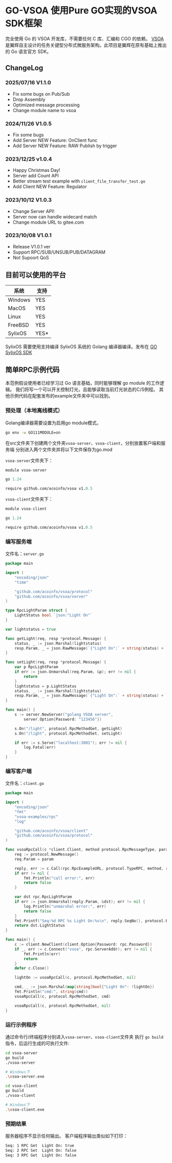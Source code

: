 # GO-VSOA 使用Pure GO实现的VSOA SDK框架

完全使用 Go 的 VSOA 开发库，不需要任何 C 库、汇编和 CGO 的依赖。
[VSOA](https://www.acoinfo.com/product/5330/)是翼辉自主设计的任务关键型分布式微服务架构。此项目是翼辉在原有基础上推出的 Go 语言官方 SDK。

## ChangeLog

### 2025/07/16 V1.1.0

- Fix some bugs on Pub/Sub
- Drop Assembly
- Optimized message processing
- Change module name to vsoa

### 2024/11/26 V1.0.5

- Fix some bugs
- Add Server NEW Feature: OnClient func
- Add Server NEW Feature: RAW Publish by trigger

### 2023/12/25 v1.0.4

- Happy Christmas Day!
- Server add Count API
- Better stream test example with `client_file_transfer_test.go`
- Add Client NEW Feature: Regulator

### 2023/10/12 V1.0.3

- Change Server API!
- Server now can handle widecard match
- Change module URL to gitee.com

### 2023/10/08 V1.0.1

- Release V1.0.1 ver
- Support RPC/SUB/UNSUB/PUB/DATAGRAM
- Not Supoort QoS

## 目前可以使用的平台

| 系统 | 支持 |
-------- | -----
| Windows | YES |
| MacOS | YES |
| Linux | YES |
| FreeBSD | YES |
| SylixOS | YES* |

SylixOS 需要使用支持编译 SylixOS 系统的 Golang 编译器编译。发布在 [GO SylixOS SDK](https://github.com/acoinfo/go/releases)

## 简单RPC示例代码

本范例假设使用者已经学习过 Go 语言基础，同时能够理解 go module 的工作逻辑。
我们将写一个可以开关控制灯光，且能够读取当前灯光状态的C/S例程。
其他示例代码在配套发布的example文件夹中可以找到。

### 预处理（本地离线模式）

Golang编译器需要设置为启用go module模式。

~~~bash  
go env -w GO111MODULE=on
~~~  

在src文件夹下创建两个文件夹`vsoa-server`、`vsoa-client`，分别放置客户端和服务端
分别进入两个文件夹并将以下文件保存为go.mod

`vsoa-server`文件夹下：

~~~mod  
module vsoa-server

go 1.24

require github.com/acoinfo/vsoa v1.0.5
~~~

`vsoa-client`文件夹下：

~~~mod
module vsoa-client

go 1.24

require github.com/acoinfo/vsoa v1.0.5
~~~  

### 编写服务端

文件名：`server.go`

~~~go
package main

import (
    "encoding/json"
    "time"

    "github.com/acoinfo/vsoa/protocol"
    "github.com/acoinfo/vsoa/server"
)

type RpcLightParam struct {
    LightStatus bool `json:"Light On"`
}

var lightstatus = true

func getLight(req, resp *protocol.Message) {
	status, _ := json.Marshal(lightstatus)
	resp.Param, _ = json.RawMessage(`{"Light On":` + string(status) + `}`).MarshalJSON()
}

func setLight(req, resp *protocol.Message) {
	var p RpcLightParam
	if err := json.Unmarshal(req.Param, &p); err != nil {
		return
	}
	lightstatus = p.LightStatus
	status, _ := json.Marshal(lightstatus)
	resp.Param, _ = json.RawMessage(`{"Light On":` + string(status) + `}`).MarshalJSON()
}

func main() {
	s := server.NewServer("golang VSOA server",
		server.Option{Password: "123456"})

	s.On("/light", protocol.RpcMethodGet, getLight)
	s.On("/light", protocol.RpcMethodSet, setLight)

	if err := s.Serve("localhost:3001"); err != nil {
		log.Fatal(err)
	}
}

~~~  

### 编写客户端

文件名：`client.go`

~~~go
package main

import (
	"encoding/json"
	"fmt"
	"vsoa-examples/rpc"
	"log"

	"github.com/acoinfo/vsoa/client"
	"github.com/acoinfo/vsoa/protocol"
)

func vsoaRpcCall(c *client.Client, method protocol.RpcMessageType, param json.RawMessage) bool {
	req := protocol.NewMessage()
	req.Param = param

	reply, err := c.Call(rpc.RpcExampleURL, protocol.TypeRPC, method, req)
	if err != nil {
		fmt.Println("call error:", err)
		return false
	}

	var dst rpc.RpcLightParam
	if err := json.Unmarshal(reply.Param, &dst); err != nil {
		log.Println("unmarshal error:", err)
		return false
	}
	fmt.Printf("Seq:%d RPC %s Light On:%v\n", reply.SeqNo(), protocol.RpcMethodText(method), dst.LightStatus)
	return dst.LightStatus
}

func main() {
	c := client.NewClient(client.Option{Password: rpc.Password})
	if _, err := c.Connect("vsoa", rpc.ServerAddr); err != nil {
		fmt.Println(err)
		return
	}
	defer c.Close()

	lightOn := vsoaRpcCall(c, protocol.RpcMethodGet, nil)

	cmd, _ := json.Marshal(map[string]bool{"Light On": !lightOn})
	fmt.Println("cmd:", string(cmd))
	vsoaRpcCall(c, protocol.RpcMethodSet, cmd)

	vsoaRpcCall(c, protocol.RpcMethodGet, nil)
}
~~~

### 运行示例程序

通过命令行/终端程序分别进入`vsoa-server`、`vsoa-client`文件夹
执行 `go build` 指令，后运行生成的可执行文件:

~~~bash
cd vsoa-server
go build
./vsoa-server

# Windows下
.\vsoa-server.exe
~~~

~~~bash
cd vsoa-client
go build
./vsoa-client

# Windows下
.\vsoa-client.exe
~~~

### 预期结果

服务器程序不显示任何输出。
客户端程序输出类似如下打印：

~~~bash
Seq: 1 RPC Get  Light On: true
Seq: 2 RPC Set  Light On: false
Seq: 3 RPC Get  Light On: false
~~~
